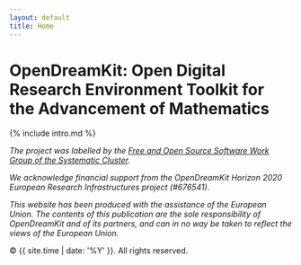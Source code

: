 ```yaml
---
layout: default
title: Home
---
```


# OpenDreamKit: Open Digital Research Environment Toolkit for the Advancement of Mathematics

{% include intro.md %}




*The project was labelled by the [Free and Open Source Software Work Group of the Systematic Cluster](http://www.systematic-paris-region.org/en/get-info-topics/free-and-open-source-software).*

*We acknowledge financial support from the OpenDreamKit Horizon 2020 European Research Infrastructures project (#676541).*

*This website has been produced with the assistance of the European Union. The contents of this publication are the sole responsibility of OpenDreamKit and of its partners, and can in no way be taken to reflect the views of the European Union.*


<p>&copy; {{ site.time | date: '%Y' }}. All rights reserved.</p>




